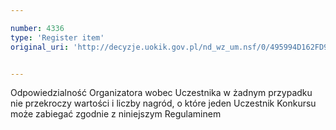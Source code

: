 ```yaml
---

number: 4336
type: 'Register item'
original_uri: 'http://decyzje.uokik.gov.pl/nd_wz_um.nsf/0/495994D162FD9353C1257B2F00349A3B?OpenDocument'


---
```


Odpowiedzialność Organizatora wobec Uczestnika w żadnym przypadku nie przekroczy wartości i liczby nagród, o które jeden Uczestnik Konkursu może zabiegać zgodnie z niniejszym Regulaminem
